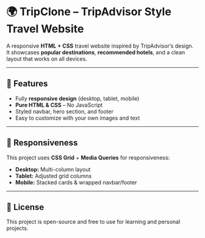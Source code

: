 # 🌍 TripClone – TripAdvisor Style Travel Website

A responsive **HTML + CSS** travel website inspired by TripAdvisor’s design.  
It showcases **popular destinations**, **recommended hotels**, and a clean layout that works on all devices.

---

## 📸 Features
- Fully **responsive design** (desktop, tablet, mobile)
- **Pure HTML & CSS** – No JavaScript
- Styled navbar, hero section, and footer
- Easy to customize with your own images and text


---

## 📱 Responsiveness
This project uses **CSS Grid** + **Media Queries** for responsiveness:
- **Desktop:** Multi-column layout
- **Tablet:** Adjusted grid columns
- **Mobile:** Stacked cards & wrapped navbar/footer

---

## 📝 License
This project is open-source and free to use for learning and personal projects.
